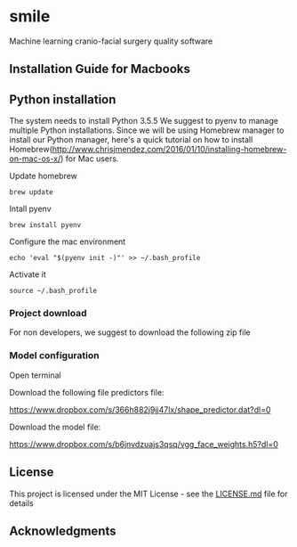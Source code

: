 # smile
Machine learning cranio-facial surgery quality software

## Installation Guide for Macbooks

## Python installation

The system needs to install Python 3.5.5
We suggest to pyenv to manage multiple Python installations.
Since we will be using Homebrew manager to install our Python manager, here's a quick tutorial on how to install Homebrew(http://www.chrisjmendez.com/2016/01/10/installing-homebrew-on-mac-os-x/) for Mac users.

Update homebrew
```
brew update
```

Intall pyenv

```
brew install pyenv
```

Configure the mac environment

```
echo 'eval "$(pyenv init -)"' >> ~/.bash_profile

```

Activate it

```
source ~/.bash_profile
```



### Project download

For non developers, we suggest to download the following zip file


### Model configuration

Open terminal

Download the following file predictors file: 

https://www.dropbox.com/s/366h882j9jj47lx/shape_predictor.dat?dl=0


Download the model file: 


https://www.dropbox.com/s/b6jnvdzuajs3qsq/vgg_face_weights.h5?dl=0



## License

This project is licensed under the MIT License - see the [LICENSE.md](LICENSE.md) file for details

## Acknowledgments
